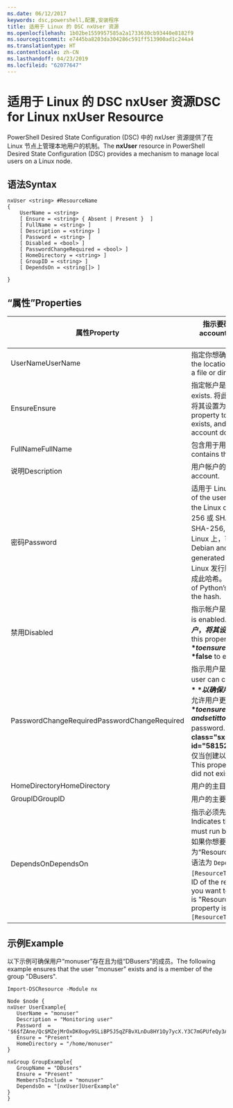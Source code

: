 ```yaml
---
ms.date: 06/12/2017
keywords: dsc,powershell,配置,安装程序
title: 适用于 Linux 的 DSC nxUser 资源
ms.openlocfilehash: 1b02be1559957585a2a1733630cb93440e8182f9
ms.sourcegitcommit: e7445ba8203da304286c591ff513900ad1c244a4
ms.translationtype: HT
ms.contentlocale: zh-CN
ms.lasthandoff: 04/23/2019
ms.locfileid: "62077647"
---
```

# <a name="dsc-for-linux-nxuser-resource"></a><span data-ttu-id="58152-103">适用于 Linux 的 DSC nxUser 资源</span><span class="sxs-lookup"><span data-stu-id="58152-103">DSC for Linux nxUser Resource</span></span>

<span data-ttu-id="58152-104">PowerShell Desired State Configuration (DSC) 中的 nxUser 资源提供了在 Linux 节点上管理本地用户的机制。</span><span class="sxs-lookup"><span data-stu-id="58152-104">The **nxUser** resource in PowerShell Desired State Configuration (DSC) provides a mechanism to manage local users on a Linux node.</span></span>

## <a name="syntax"></a><span data-ttu-id="58152-105">语法</span><span class="sxs-lookup"><span data-stu-id="58152-105">Syntax</span></span>

```
nxUser <string> #ResourceName
{
    UserName = <string>
    [ Ensure = <string> { Absent | Present }  ]
    [ FullName = <string> ]
    [ Description = <string> ]
    [ Password = <string> ]
    [ Disabled = <bool> ]
    [ PasswordChangeRequired = <bool> ]
    [ HomeDirectory = <string> ]
    [ GroupID = <string> ]
    [ DependsOn = <string[]> ]

}
```

## <a name="properties"></a><span data-ttu-id="58152-106">“属性”</span><span class="sxs-lookup"><span data-stu-id="58152-106">Properties</span></span>

|  <span data-ttu-id="58152-107">属性</span><span class="sxs-lookup"><span data-stu-id="58152-107">Property</span></span> |  <span data-ttu-id="58152-108">指示要确保其特定状态的帐户名。</span><span class="sxs-lookup"><span data-stu-id="58152-108">Indicates the account name for which you want to ensure a specific state.</span></span> |
|---|---|
| <span data-ttu-id="58152-109">UserName</span><span class="sxs-lookup"><span data-stu-id="58152-109">UserName</span></span>| <span data-ttu-id="58152-110">指定你想确保其中文件或目录状态的位置。</span><span class="sxs-lookup"><span data-stu-id="58152-110">Specifies the location where you want to ensure the state for a file or directory.</span></span>|
| <span data-ttu-id="58152-111">Ensure</span><span class="sxs-lookup"><span data-stu-id="58152-111">Ensure</span></span>| <span data-ttu-id="58152-112">指定帐户是否存在。</span><span class="sxs-lookup"><span data-stu-id="58152-112">Specifies whether the account exists.</span></span> <span data-ttu-id="58152-113">将此属性设置为“Present”以确保该帐户存在，将其设置为“Absent”以确保该帐户不存在。</span><span class="sxs-lookup"><span data-stu-id="58152-113">Set this property to "Present" to ensure that the account exists, and set it to "Absent" to ensure that the account does not exist.</span></span>|
| <span data-ttu-id="58152-114">FullName</span><span class="sxs-lookup"><span data-stu-id="58152-114">FullName</span></span>| <span data-ttu-id="58152-115">包含用于用户帐户的完整名称的字符串。</span><span class="sxs-lookup"><span data-stu-id="58152-115">A string that contains the full name to use for the user account.</span></span>|
| <span data-ttu-id="58152-116">说明</span><span class="sxs-lookup"><span data-stu-id="58152-116">Description</span></span>| <span data-ttu-id="58152-117">用户帐户的说明。</span><span class="sxs-lookup"><span data-stu-id="58152-117">The description for the user account.</span></span>|
| <span data-ttu-id="58152-118">密码</span><span class="sxs-lookup"><span data-stu-id="58152-118">Password</span></span>| <span data-ttu-id="58152-119">适用于 Linux 计算机的形式的用户密码哈希。</span><span class="sxs-lookup"><span data-stu-id="58152-119">The hash of the users password in the appropriate form for the Linux computer.</span></span> <span data-ttu-id="58152-120">通常情况下，这是加盐的 SHA-256 或 SHA-512 哈希。</span><span class="sxs-lookup"><span data-stu-id="58152-120">Typically, this is a salted SHA-256, or SHA-512 hash.</span></span> <span data-ttu-id="58152-121">在 Debian 和 Ubuntu Linux 上，可以使用 mkpasswd 命令生成此值。</span><span class="sxs-lookup"><span data-stu-id="58152-121">On Debian and Ubuntu Linux, this value can be generated with the mkpasswd command.</span></span> <span data-ttu-id="58152-122">对于其他 Linux 发行版本，可以使用 Python 加密库的加密方法生成此哈希。</span><span class="sxs-lookup"><span data-stu-id="58152-122">For other Linux distros, the crypt method of Python’s Crypt library can be used to generate the hash.</span></span>|
| <span data-ttu-id="58152-123">禁用</span><span class="sxs-lookup"><span data-stu-id="58152-123">Disabled</span></span>| <span data-ttu-id="58152-124">指示帐户是否已启用。</span><span class="sxs-lookup"><span data-stu-id="58152-124">Indicates whether the account is enabled.</span></span> <span data-ttu-id="58152-125">将此属性设置为 **$true** 以确已禁用保此帐户，将其设置为 **$false** 以确保已启用此帐户。</span><span class="sxs-lookup"><span data-stu-id="58152-125">Set this property to **$true** to ensure that this account is disabled, and set it to **$false** to ensure that it is enabled.</span></span>|
| <span data-ttu-id="58152-126">PasswordChangeRequired</span><span class="sxs-lookup"><span data-stu-id="58152-126">PasswordChangeRequired</span></span>| <span data-ttu-id="58152-127">指示用户是否可以更改密码。</span><span class="sxs-lookup"><span data-stu-id="58152-127">Indicates whether the user can change the password.</span></span> <span data-ttu-id="58152-128">将此属性设置为 **$true** 以确保用户无法更改密码，将其设置为 **$false** 以允许用户更改密码。</span><span class="sxs-lookup"><span data-stu-id="58152-128">Set this property to **$true** to ensure that the user cannot change the password, and set it to **$false** to allow the user to change the password.</span></span> <span data-ttu-id="58152-129">默认值为 **$false**。</span><span class="sxs-lookup"><span data-stu-id="58152-129">The default value is **$false**.</span></span> <span data-ttu-id="58152-130">仅当创建以前不存在的用户帐户时，才会计算此属性。</span><span class="sxs-lookup"><span data-stu-id="58152-130">This property is only evaluated if the user account did not exist previously and is being created.</span></span>|
| <span data-ttu-id="58152-131">HomeDirectory</span><span class="sxs-lookup"><span data-stu-id="58152-131">HomeDirectory</span></span>| <span data-ttu-id="58152-132">用户的主目录</span><span class="sxs-lookup"><span data-stu-id="58152-132">The home directory for the user.</span></span>|
| <span data-ttu-id="58152-133">GroupID</span><span class="sxs-lookup"><span data-stu-id="58152-133">GroupID</span></span>| <span data-ttu-id="58152-134">用户的主要组 ID</span><span class="sxs-lookup"><span data-stu-id="58152-134">The primary group ID for the user.</span></span>|
| <span data-ttu-id="58152-135">DependsOn</span><span class="sxs-lookup"><span data-stu-id="58152-135">DependsOn</span></span> | <span data-ttu-id="58152-136">指示必须先运行其他资源的配置，再配置此资源。</span><span class="sxs-lookup"><span data-stu-id="58152-136">Indicates that the configuration of another resource must run before this resource is configured.</span></span> <span data-ttu-id="58152-137">例如，如果你想要首先运行 ID 为“ResourceName”、类型为“ResourceType”的资源配置脚本块，则使用此属性的语法为 `DependsOn = "[ResourceType]ResourceName"`。</span><span class="sxs-lookup"><span data-stu-id="58152-137">For example, if the ID of the resource configuration script block that you want to run first is "ResourceName" and its type is "ResourceType", the syntax for using this property is `DependsOn = "[ResourceType]ResourceName"`.</span></span>|

## <a name="example"></a><span data-ttu-id="58152-138">示例</span><span class="sxs-lookup"><span data-stu-id="58152-138">Example</span></span>

<span data-ttu-id="58152-139">以下示例可确保用户“monuser”存在且为组“DBusers”的成员。</span><span class="sxs-lookup"><span data-stu-id="58152-139">The following example ensures that the user "monuser" exists and is a member of the group "DBusers".</span></span>

```
Import-DSCResource -Module nx

Node $node {
nxUser UserExample{
   UserName = "monuser"
   Description = "Monitoring user"
   Password  =    '$6$fZAne/Qc$MZejMrOxDK0ogv9SLiBP5J5qZFBvXLnDu8HY1Oy7ycX.Y3C7mGPUfeQy3A82ev3zIabhDQnj2ayeuGn02CqE/0'
   Ensure = "Present"
   HomeDirectory = "/home/monuser"
}

nxGroup GroupExample{
   GroupName = "DBusers"
   Ensure = "Present"
   MembersToInclude = "monuser"
   DependsOn = "[nxUser]UserExample"
}
}
```